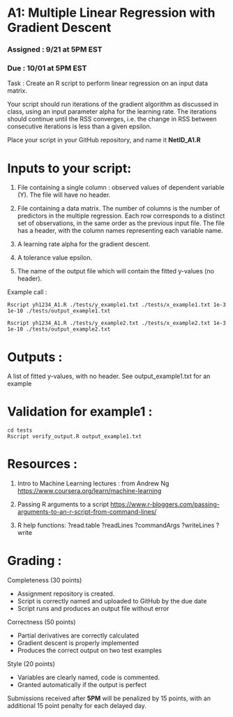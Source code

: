 # A1: Multiple Linear Regression with Gradient Descent
### Assigned : 9/21 at 5PM EST
### Due : 10/01 at 5PM EST

Task : Create an R script to perform linear regression on an input data matrix. 

Your script should run iterations of the gradient algorithm as discussed in class, using an input parameter alpha for the learning rate. The iterations should continue until the RSS converges, i.e. the change in RSS between consecutive iterations is less than a given epsilon.

Place your script in your GitHub repository, and name it **NetID_A1.R**

# Inputs to your script:

1. File containing a single column : observed values of dependent variable (Y). The file will have no header. 

2. File containing a data matrix. The number of columns is the number of predictors in the multiple regression. Each row corresponds to a distinct set of observations, in the same order as the previous input file. The file has a header, with the column names representing each variable name. 

3. A learning rate alpha for the gradient descent.

4. A tolerance value epsilon. 

5. The name of the output file which will contain the fitted y-values (no header).

Example call :
```shell
Rscript yh1234_A1.R ./tests/y_example1.txt ./tests/x_example1.txt 1e-3 1e-10 ./tests/output_example1.txt
```
```shell
Rscript yh1234_A1.R ./tests/y_example2.txt ./tests/x_example2.txt 1e-3 1e-10 ./tests/output_example2.txt
```
# Outputs :

A list of fitted y-values, with no header. See output_example1.txt for an example

# Validation for example1 :
```shell
cd tests
Rscript verify_output.R output_example1.txt
```

# Resources : 

1. Intro to Machine Learning lectures : from Andrew Ng
https://www.coursera.org/learn/machine-learning

2. Passing R arguments to a script
https://www.r-bloggers.com/passing-arguments-to-an-r-script-from-command-lines/

3. R help functions:
?read.table ?readLines ?commandArgs ?writeLines ?write


# Grading :

Completeness (30 points)
  - Assignment repository is created.
  - Script is correctly named and uploaded to GitHub by the due date
  - Script runs and produces an output file without error

Correctness (50 points)
  - Partial derivatives are correctly calculated
  - Gradient descent is properly implemented
  - Produces the correct output on two test examples

Style (20 points)
  - Variables are clearly named, code is commented.
  - Granted automatically if the output is perfect

Submissions received after **5PM** will be penalized by 15 points, with an additional 15 point penalty for each delayed day.
